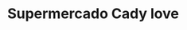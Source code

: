 ---
title: "Supermercado Cady love"
url: /puerto-gaitan/supermercado-cady-love/
shop: supermercado
---